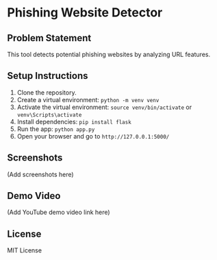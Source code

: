 # Phishing Website Detector

## Problem Statement
This tool detects potential phishing websites by analyzing URL features.

## Setup Instructions
1.  Clone the repository.
2.  Create a virtual environment: `python -m venv venv`
3.  Activate the virtual environment: `source venv/bin/activate` or `venv\Scripts\activate`
4.  Install dependencies: `pip install flask`
5.  Run the app: `python app.py`
6.  Open your browser and go to `http://127.0.0.1:5000/`

## Screenshots
(Add screenshots here)

## Demo Video
(Add YouTube demo video link here)

## License
MIT License
